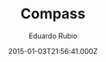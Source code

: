 ---
title: Compass
github: https://github.com/excentris/compass
demo: https://excentris.github.io/compass/
author: Eduardo Rubio
ssg:
  - Jekyll
cms:
  - No Cms
date: 2015-01-03T21:56:41.000Z
github_branch: master
description: The Jekyll theme for your personal landing page.
stale: true
---